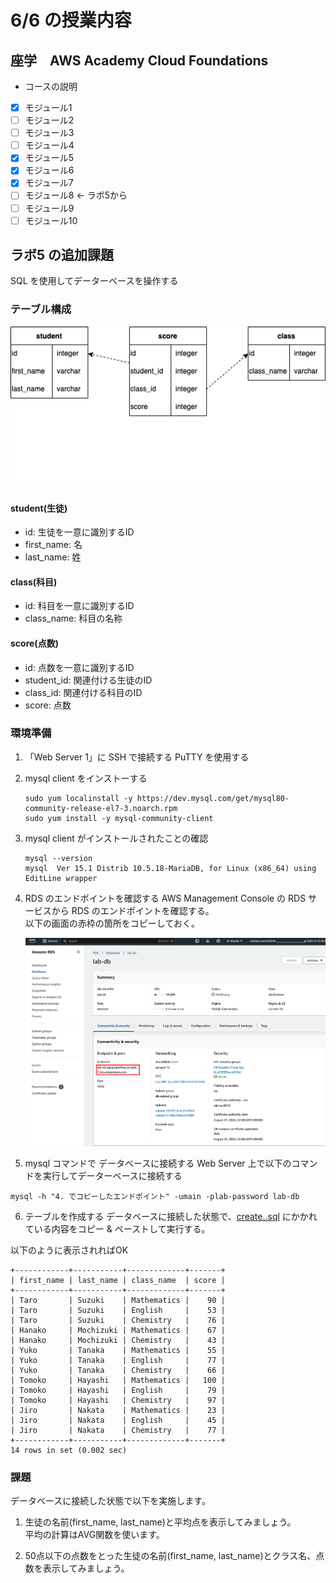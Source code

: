 # 6/6 の授業内容
## 座学　AWS Academy Cloud Foundations
* コースの説明
* [x] モジュール1
* [ ] モジュール2
* [ ] モジュール3
* [ ] モジュール4
* [x] モジュール5
* [x] モジュール6
* [x] モジュール7
* [ ] モジュール8 <- ラボ5から
* [ ] モジュール9
* [ ] モジュール10

## ラボ5 の追加課題
SQL を使用してデーターベースを操作する

### テーブル構成
![er](./er.png)

#### student(生徒)
* id: 生徒を一意に識別するID
* first_name: 名
* last_name: 姓
#### class(科目)
* id: 科目を一意に識別するID
* class_name: 科目の名称
#### score(点数)
* id: 点数を一意に識別するID
* student_id: 関連付ける生徒のID
* class_id: 関連付ける科目のID
* score: 点数

### 環境準備
1. 「Web Server 1」に SSH で接続する
PuTTY を使用する

2. mysql client をインストーする
    ```
    sudo yum localinstall -y https://dev.mysql.com/get/mysql80-community-release-el7-3.noarch.rpm
    sudo yum install -y mysql-community-client
    ```

3. mysql client がインストールされたことの確認
    ```
    mysql --version
    mysql  Ver 15.1 Distrib 10.5.18-MariaDB, for Linux (x86_64) using  EditLine wrapper
    ```

4. RDS のエンドポイントを確認する
AWS Management Console の RDS サービスから RDS のエンドポイントを確認する。  
以下の画面の赤枠の箇所をコピーしておく。

    ![rds_endpoint](./rds_endpoint.png)

5. mysql コマンドで データベースに接続する
Web Server 上で以下のコマンドを実行してデーターベースに接続する
```
mysql -h "4. でコピーしたエンドポイント" -umain -plab-password lab-db
```

6. テーブルを作成する
データベースに接続した状態で、[create..sql](./create.sql) にかかれている内容をコピー & ペーストして実行する。

以下のように表示されればOK
```
+------------+-----------+-------------+-------+
| first_name | last_name | class_name  | score |
+------------+-----------+-------------+-------+
| Taro       | Suzuki    | Mathematics |    90 |
| Taro       | Suzuki    | English     |    53 |
| Taro       | Suzuki    | Chemistry   |    76 |
| Hanako     | Mochizuki | Mathematics |    67 |
| Hanako     | Mochizuki | Chemistry   |    43 |
| Yuko       | Tanaka    | Mathematics |    55 |
| Yuko       | Tanaka    | English     |    77 |
| Yuko       | Tanaka    | Chemistry   |    66 |
| Tomoko     | Hayashi   | Mathematics |   100 |
| Tomoko     | Hayashi   | English     |    79 |
| Tomoko     | Hayashi   | Chemistry   |    97 |
| Jiro       | Nakata    | Mathematics |    23 |
| Jiro       | Nakata    | English     |    45 |
| Jiro       | Nakata    | Chemistry   |    77 |
+------------+-----------+-------------+-------+
14 rows in set (0.002 sec)
```

### 課題
データベースに接続した状態で以下を実施します。

1. 生徒の名前(first_name, last_name)と平均点を表示してみましょう。  
平均の計算はAVG関数を使います。

2. 50点以下の点数をとった生徒の名前(first_name, last_name)とクラス名、点数を表示してみましょう。
